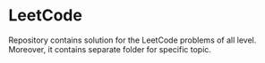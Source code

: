 # LeetCode
Repository contains solution for the LeetCode problems of all level. Moreover, it contains separate folder for specific topic.

